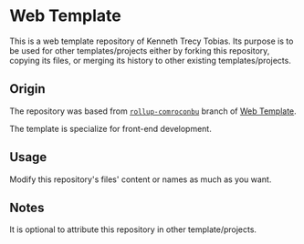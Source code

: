 # Web Template
This is a web template repository of Kenneth Trecy Tobias. Its purpose is to be used for other
templates/projects either by forking this repository, copying its files, or merging its history to
other existing templates/projects.

## Origin
The repository was based from [`rollup-comroconbu`] branch of [Web Template].

The template is specialize for front-end development.

## Usage
Modify this repository's files' content or names as much as you want.

## Notes
It is optional to attribute this repository in other template/projects.

[`rollup-comroconbu`]: http://repo.local/KennethTrecy/web_template/src/branch/rollup-comroconbu
[Web Template]: http://repo.local/KennethTrecy/web_template

